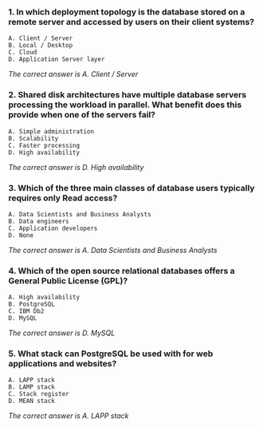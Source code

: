 ### 1. In which deployment topology is the database stored on a remote server and accessed by users on their client systems?
    A. Client / Server
    B. Local / Desktop
    C. Cloud 
    D. Application Server layer

_The correct answer is A. Client / Server_
### 2. Shared disk architectures have multiple database servers processing the workload in parallel. What benefit does this provide when one of the servers fail?
    A. Simple administration
    B. Scalability 
    C. Faster processing
    D. High availability

_The correct answer is D. High availability_
### 3. Which of the three main classes of database users typically requires only Read access?
    A. Data Scientists and Business Analysts 
    B. Data engineers
    C. Application developers
    D. None

_The correct answer is A. Data Scientists and Business Analysts_
### 4. Which of the open source relational databases offers a General Public License (GPL)?
    A. High availability
    B. PostgreSQL
    C. IBM Db2
    D. MySQL

_The correct answer is D. MySQL_
### 5. What stack can PostgreSQL be used with for web applications and websites?
    A. LAPP stack
    B. LAMP stack
    C. Stack register
    D. MEAN stack

_The correct answer is A. LAPP stack_
